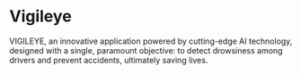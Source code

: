 # Vigileye
 VIGILEYE, an innovative application powered by cutting-edge  AI technology, designed with a single, paramount objective: to  detect drowsiness among drivers and prevent accidents,  ultimately saving lives. 
